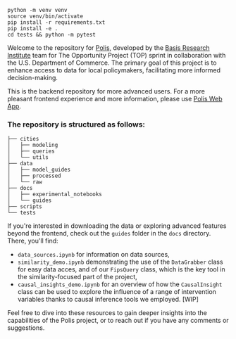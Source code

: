 
```
python -m venv venv
source venv/bin/activate
pip install -r requirements.txt
pip install -e .
cd tests && python -m pytest
```


Welcome to the repository for [Polis](http://polis.basis.ai/), developed by the [Basis Research Institute](https://www.basis.ai/) team for The Opportunity Project (TOP) sprint in collaboration with the U.S. Department of Commerce. The primary goal of this project is to enhance access to data for local policymakers, facilitating more informed decision-making.

This is the backend repository for more advanced users. For a more pleasant frontend experience and more information, please use [Polis Web App](http://polis.basis.ai/).


### The repository is structured as follows:

```
├── cities
│   ├── modeling
│   ├── queries
│   └── utils
├── data
│   ├── model_guides
│   ├── processed
│   └── raw
├── docs
│   ├── experimental_notebooks
│   └── guides
├── scripts
└── tests
```    


If you're interested in downloading the data or exploring advanced features beyond the frontend, check out the `guides` folder in the `docs` directory. There, you'll find:
- `data_sources.ipynb` for information on data sources,
- `similarity_demo.ipynb` demonstrating the use of the `DataGrabber` class for easy data acces, and of  our `FipsQuery` class, which is the key tool in the similarity-focused part of the project,
- `causal_insights_demo.ipynb` for an overview of how the `CausalInsight` class can be used to explore the influence of a range of intervention variables thanks to causal inference tools we employed. [WIP]

Feel free to dive into these resources to gain deeper insights into the capabilities of the Polis project, or to reach out if you have any comments or suggestions.

